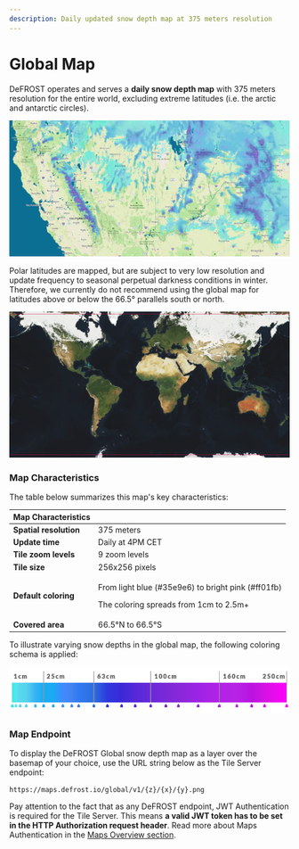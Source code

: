 ```yaml
---
description: Daily updated snow depth map at 375 meters resolution
---
```


# Global Map

DeFROST operates and serves a **daily snow depth map** with 375 meters resolution for the entire world, excluding extreme latitudes \(i.e. the arctic and antarctic circles\).

![Global Map showing the snow depth and extent in west USA on 20th December 2019](../.gitbook/assets/westusadepth20.12.19.png)

Polar latitudes are mapped, but are subject to very low resolution and update frequency to seasonal perpetual darkness conditions in winter. Therefore, we currently do not recommend using the global map for latitudes above or below the 66.5° parallels south or north. 

![Global snow map from 27th November 2019 - red lines indicate latitude coverage boundaries](../.gitbook/assets/global.png)

### Map Characteristics

The table below summarizes this map's key characteristics: 

<table>
  <thead>
    <tr>
      <th style="text-align:left"><b>Map Characteristics</b>
      </th>
      <th style="text-align:left"></th>
    </tr>
  </thead>
  <tbody>
    <tr>
      <td style="text-align:left"><b>Spatial resolution</b>
      </td>
      <td style="text-align:left">375 meters</td>
    </tr>
    <tr>
      <td style="text-align:left"><b>Update time</b>
      </td>
      <td style="text-align:left">Daily at 4PM CET</td>
    </tr>
    <tr>
      <td style="text-align:left"><b>Tile zoom levels</b>
      </td>
      <td style="text-align:left">9 zoom levels</td>
    </tr>
    <tr>
      <td style="text-align:left"><b>Tile size</b>
      </td>
      <td style="text-align:left">256x256 pixels</td>
    </tr>
    <tr>
      <td style="text-align:left"><b>Default coloring</b>
      </td>
      <td style="text-align:left">
        <p>From light blue (#35e9e6) to bright pink (#ff01fb)</p>
        <p>The coloring spreads from 1cm to 2.5m+</p>
      </td>
    </tr>
    <tr>
      <td style="text-align:left"><b>Covered area</b>
      </td>
      <td style="text-align:left">66.5&#xB0;N to 66.5&#xB0;S</td>
    </tr>
  </tbody>
</table>To illustrate varying snow depths in the global map, the following coloring schema is applied:

![Global Map coloring schema based on snow depth in centimeters](../.gitbook/assets/depth-scale.png)

### Map Endpoint

To display the DeFROST Global snow depth map as a layer over the basemap of your choice, use the URL string below as the Tile Server endpoint:

```http
https://maps.defrost.io/global/v1/{z}/{x}/{y}.png
```

Pay attention to the fact that as any DeFROST endpoint, JWT Authentication is required for the Tile Server. This means **a valid JWT token has to be set in the HTTP Authorization request header**. Read more about Maps Authentication in the [Maps Overview section](maps-overview.md#maps-authentication-json-web-tokens). 

